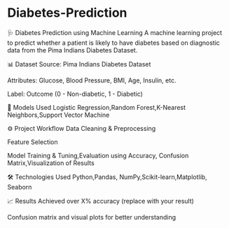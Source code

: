 # Diabetes-Prediction
🩺 Diabetes Prediction using Machine Learning
A machine learning project to predict whether a patient is likely to have diabetes based on diagnostic data from the Pima Indians Diabetes Dataset.

📊 Dataset
Source: Pima Indians Diabetes Dataset

Attributes: Glucose, Blood Pressure, BMI, Age, Insulin, etc.

Label: Outcome (0 - Non-diabetic, 1 - Diabetic)

🧠 Models Used
Logistic Regression,Random Forest,K-Nearest Neighbors,Support Vector Machine

⚙️ Project Workflow
Data Cleaning & Preprocessing

Feature Selection

Model Training & Tuning,Evaluation using Accuracy, Confusion Matrix,Visualization of Results

🛠️ Technologies Used
Python,Pandas, NumPy,Scikit-learn,Matplotlib, Seaborn

📈 Results
Achieved over X% accuracy (replace with your result)

Confusion matrix and visual plots for better understanding

